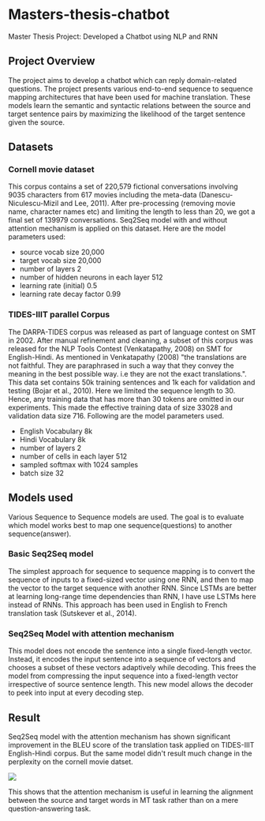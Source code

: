 # Masters-thesis-chatbot
Master Thesis Project: Developed a Chatbot using NLP and RNN 

## Project Overview
The project aims to develop a chatbot which can reply domain-related questions. The project presents various end-to-end sequence to sequence mapping architectures that have been used for machine translation. These models learn the semantic and syntactic relations between the source and target sentence pairs by maximizing the likelihood of the target sentence given the source.

## Datasets
  ### Cornell movie dataset
  This corpus contains a set of 220,579 fictional conversations involving 9035 characters from 617 movies including the meta-data (Danescu-Niculescu-Mizil and Lee, 2011). After pre-processing (removing movie name, character names etc) and limiting the length to less than 20, we got a final set of 139979 conversations. Seq2Seq model with and without attention mechanism is applied on this dataset. 
  Here are the model parameters used:
  * source vocab size 20,000
  * target vocab size 20,000
  * number of layers 2
  * number of hidden neurons in each layer 512
  * learning rate (initial) 0.5
  * learning rate decay factor 0.99
  
  ### TIDES-IIIT parallel Corpus
  The DARPA-TIDES corpus was released as part of language contest on SMT in 2002. After manual refinement and cleaning, a subset of this corpus was released for the NLP Tools Contest (Venkatapathy, 2008) on SMT for English-Hindi. As mentioned in Venkatapathy (2008) "the translations are not faithful. They are paraphrased in such a way that they convey the meaning in the best possible way. i.e they are not the exact translations.". This data set contains 50k training sentences and 1k each for validation and testing (Bojar et al., 2010). Here we limited the sequence length to 30. Hence, any training data that has more than 30 tokens are omitted in our experiments. This made the effective training data of size 33028 and validation data size 716. 
  Following are the model parameters used.
  * English Vocabulary 8k
  * Hindi Vocabulary 8k
  * number of layers 2
  * number of cells in each layer 512
  * sampled softmax with 1024 samples
  * batch size 32

## Models used
Various Sequence to Sequence models are used. The goal is to evaluate which model works best to map one sequence(questions) to another sequence(answer).

### Basic Seq2Seq model
The simplest approach for sequence to sequence mapping is to convert the sequence of inputs to a fixed-sized vector using one RNN, and then to map the vector to the target sequence with another RNN. Since LSTMs are better at learning long-range time dependencies than RNN, I have use LSTMs here instead of RNNs.
This approach has been used in English to French translation task (Sutskever et al., 2014).

### Seq2Seq Model with attention mechanism
This model does not encode the sentence into a single fixed-length vector. Instead, it encodes the input sentence into a sequence of vectors and chooses a subset of these vectors adaptively while decoding. This frees the model from compressing the input sequence into a fixed-length vector irrespective of source sentence length. This new model allows the decoder to peek into input at every decoding step.


## Result
Seq2Seq model with the attention mechanism has shown significant improvement in the BLEU score of the translation task applied on TIDES-IIIT English-Hindi corpus. But the same model didn't result much change in the perplexity on the cornell movie datset.

<image src="images/BLEU_score.JPG">

This shows that the attention mechanism is useful in learning the alignment between the source and target words in MT task rather than on a mere question-answering task.
